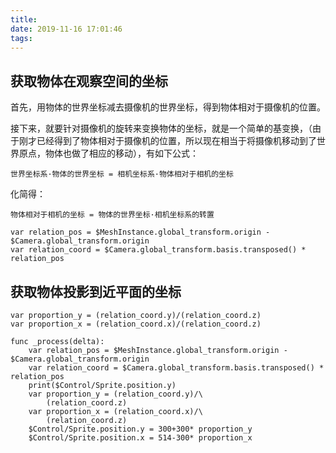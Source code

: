 ```yaml
---
title: 
date: 2019-11-16 17:01:46
tags: 
---
```


## 获取物体在观察空间的坐标


首先，用物体的世界坐标减去摄像机的世界坐标，得到物体相对于摄像机的位置。

接下来，就要针对摄像机的旋转来变换物体的坐标，就是一个简单的基变换，（由于刚才已经得到了物体相对于摄像机的位置，所以现在相当于将摄像机移动到了世界原点，物体也做了相应的移动），有如下公式：

```
世界坐标系·物体的世界坐标 = 相机坐标系·物体相对于相机的坐标
```

化简得：

```
物体相对于相机的坐标 = 物体的世界坐标·相机坐标系的转置
```

```
var relation_pos = $MeshInstance.global_transform.origin - $Camera.global_transform.origin
var relation_coord = $Camera.global_transform.basis.transposed() * relation_pos
```

## 获取物体投影到近平面的坐标
```
var proportion_y = (relation_coord.y)/(relation_coord.z)
var proportion_x = (relation_coord.x)/(relation_coord.z)
```

```
func _process(delta):
	var relation_pos = $MeshInstance.global_transform.origin - $Camera.global_transform.origin
	var relation_coord = $Camera.global_transform.basis.transposed() * relation_pos
	print($Control/Sprite.position.y)
	var proportion_y = (relation_coord.y)/\
		(relation_coord.z)
	var proportion_x = (relation_coord.x)/\
		(relation_coord.z)
	$Control/Sprite.position.y = 300+300* proportion_y
	$Control/Sprite.position.x = 514-300* proportion_x
```
